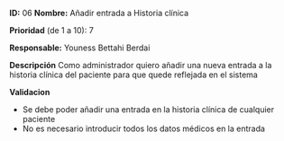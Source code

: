 **ID:** 06 **Nombre:** Añadir entrada a Historia clínica

**Prioridad** (de 1 a 10): 7

**Responsable:** Youness Bettahi Berdai

**Descripción**
Como administrador quiero añadir una nueva entrada a la historia clínica del paciente para que quede reflejada en el sistema

**Validacion**
- Se debe poder añadir una entrada en la historia clínica de cualquier paciente
- No es necesario introducir todos los datos médicos en la entrada

